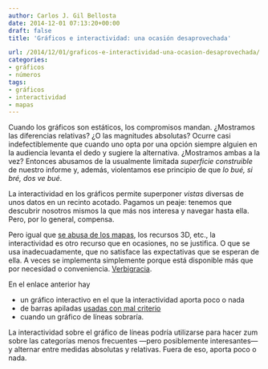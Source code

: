```yaml
---
author: Carlos J. Gil Bellosta
date: 2014-12-01 07:13:20+00:00
draft: false
title: 'Gráficos e interactividad: una ocasión desaprovechada'

url: /2014/12/01/graficos-e-interactividad-una-ocasion-desaprovechada/
categories:
- gráficos
- números
tags:
- gráficos
- interactividad
- mapas
---
```


Cuando los gráficos son estáticos, los compromisos mandan. ¿Mostramos las diferencias relativas? ¿O las magnitudes absolutas? Ocurre casi indefectiblemente que cuando uno opta por una opción siempre alguien en la audiencia levanta el dedo y sugiere la alternativa. ¿Mostramos ambas a la vez? Entonces abusamos de la usualmente limitada _superficie construible_ de nuestro informe y, además, violentamos ese principio de que _lo bué, si bré, dos ve bué_.

La interactividad en los gráficos permite superponer _vistas_ diversas de unos datos en un recinto acotado. Pagamos un peaje: tenemos que descubrir nosotros mismos la que más nos interesa y navegar hasta ella. Pero, por lo general, compensa.

Pero igual que [se abusa de los mapas](http://www.datanalytics.com/2013/03/19/mapas-realmente-necesarios/), los recursos 3D, etc., la interactividad es otro recurso que en ocasiones, no se justifica. O que se usa inadecuadamente, que no satisface las expectativas que se esperan de ella. A veces se implementa simplemente porque está disponible más que por necesidad o conveniencia. [Verbigracia](http://www.elconfidencial.com/alma-corazon-vida/2014-11-26/asi-comiamos-los-espanoles-asi-comemos-como-ha-cambiado-nuestra-dieta-en-50-anos_505479/).

En el enlace anterior hay

* un gráfico interactivo en el que la interactividad aporta poco o nada
* de barras apiladas [usadas con mal criterio](http://www.datanalytics.com/2014/11/19/dime-que-quieres-comparar-con-que/)
* cuando un gráfico de líneas sobraría.

La interactividad sobre el gráfico de líneas podría utilizarse para hacer zum sobre las categorías menos frecuentes —pero posiblemente interesantes— y alternar entre medidas absolutas y relativas. Fuera de eso, aporta poco o nada.
